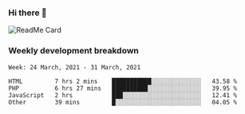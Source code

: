 ### Hi there 👋

<!--
**itzcy/itzcy** is a ✨ _special_ ✨ repository because its `README.md` (this file) appears on your GitHub profile.

Here are some ideas to get you started:

- 🔭 I’m currently working on ...
- 🌱 I’m currently learning ...
- 👯 I’m looking to collaborate on ...
- 🤔 I’m looking for help with ...
- 💬 Ask me about ...
- 📫 How to reach me: ...
- 😄 Pronouns: ...
- ⚡ Fun fact: ...
-->
![ReadMe Card](https://github-readme-stats.vercel.app/api?username=itzcy&show_icons=true&title_color=2d3198&icon_color=797cb8&text_color=24292e&bg_color=f6f8fa)

### Weekly development breakdown
<!--START_SECTION:waka-->
```text
Week: 24 March, 2021 - 31 March, 2021

HTML         7 hrs 2 mins    ███████████░░░░░░░░░░░░░░   43.58 % 
PHP          6 hrs 27 mins   ██████████░░░░░░░░░░░░░░░   39.95 % 
JavaScript   2 hrs           ███░░░░░░░░░░░░░░░░░░░░░░   12.41 % 
Other        39 mins         █░░░░░░░░░░░░░░░░░░░░░░░░   04.05 % 
```
<!--END_SECTION:waka-->
